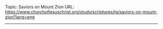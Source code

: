 Topic: Saviors on Mount Zion
URL: https://www.churchofjesuschrist.org/study/scriptures/tg/saviors-on-mount-zion?lang=eng

---

